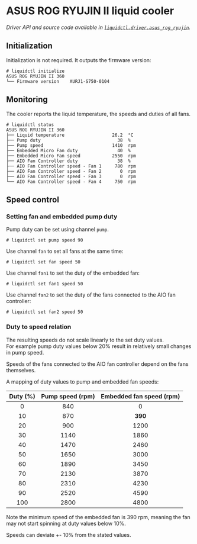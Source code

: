 # ASUS ROG RYUJIN II liquid cooler
_Driver API and source code available in [`liquidctl.driver.asus_rog_ryujin`](../liquidctl/driver/asus_rog_ryujin.py)._


## Initialization

Initialization is not required. It outputs the firmware version:

```
# liquidctl initialize
ASUS ROG RYUJIN II 360
└── Firmware version    AURJ1-S750-0104
```


## Monitoring

The cooler reports the liquid temperature, the speeds and duties of all fans.

```
# liquidctl status
ASUS ROG RYUJIN II 360
├── Liquid temperature                  26.2  °C
├── Pump duty                             38  %
├── Pump speed                          1410  rpm
├── Embedded Micro Fan duty               40  %
├── Embedded Micro Fan speed            2550  rpm
├── AIO Fan Controller duty               38  %
├── AIO Fan Controller speed - Fan 1     780  rpm
├── AIO Fan Controller speed - Fan 2       0  rpm
├── AIO Fan Controller speed - Fan 3       0  rpm
└── AIO Fan Controller speed - Fan 4     750  rpm
```


## Speed control

### Setting fan and embedded pump duty

Pump duty can be set using channel `pump`.

```
# liquidctl set pump speed 90
```

Use channel `fan` to set all fans at the same time:

```
# liquidctl set fan speed 50
```

Use channel `fan1` to set the duty of the embedded fan:

```
# liquidctl set fan1 speed 50
```

Use channel `fan2` to set the duty of the fans connected to the AIO fan controller:

```
# liquidctl set fan2 speed 50
```

### Duty to speed relation

The resulting speeds do not scale linearly to the set duty values.  
For example pump duty values below 20%
result in relatively small changes in pump speed.

Speeds of the fans connected to the AIO fan controller depend on the fans themselves.

A mapping of duty values to pump and embedded fan speeds:

| Duty (%) | Pump speed (rpm) | Embedded fan speed (rpm) |
|:---:|:---:|:---:|
| 0 | 840 | 0 |
| 10 | 870 | **390** |
| 20 | 900 | 1200 |
| 30 | 1140 | 1860 |
| 40 | 1470 | 2460 |
| 50 | 1650 | 3000 |
| 60 | 1890 | 3450 |
| 70 | 2130 | 3870 |
| 80 | 2310 | 4230 |
| 90 | 2520 | 4590 |
| 100 | 2800 | 4800 |

Note the minimum speed of the embedded fan is 390 rpm,
meaning the fan may not start spinning at duty values below 10%.

Speeds can deviate +- 10% from the stated values.
